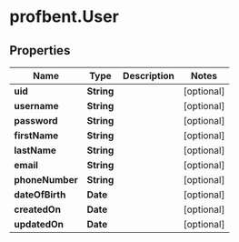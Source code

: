 # profbent.User

## Properties
Name | Type | Description | Notes
------------ | ------------- | ------------- | -------------
**uid** | **String** |  | [optional] 
**username** | **String** |  | [optional] 
**password** | **String** |  | [optional] 
**firstName** | **String** |  | [optional] 
**lastName** | **String** |  | [optional] 
**email** | **String** |  | [optional] 
**phoneNumber** | **String** |  | [optional] 
**dateOfBirth** | **Date** |  | [optional] 
**createdOn** | **Date** |  | [optional] 
**updatedOn** | **Date** |  | [optional] 
